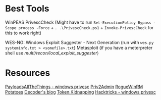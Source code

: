 Best Tools
===
WinPEAS
PrivescCheck
	(Might have to run `Set-ExecutionPolicy Bypass -Scope process -Force` + `. .\PrivescCheck.ps1` + `Invoke-PrivescCheck` for this to work right)

WES-NG: Windows Exploit Suggester - Next Generation
	(run with `wes.py systeminfo.txt > <somefile>.txt`)
Metasploit
	(if you have a meterpreter shell use _multi/recon/local_exploit_suggester_)
	
Resources
===
[PayloadsAllTheThings - windows privesc](https://github.com/swisskyrepo/PayloadsAllTheThings/blob/master/Methodology%20and%20Resources/Windows%20-%20Privilege%20Escalation.md)
[Priv2Admin](https://github.com/gtworek/Priv2Admin)
[RogueWinRM](https://github.com/antonioCoco/RogueWinRM)
[Potatoes](https://jlajara.gitlab.io/Potatoes_Windows_Privesc)
[Decoder's blog](https://decoder.cloud/)
[Token Kidnapping](https://dl.packetstormsecurity.net/papers/presentations/TokenKidnapping.pdf)
[Hacktricks - windows privesc](https://book.hacktricks.xyz/windows-hardening/windows-local-privilege-escalation)